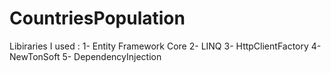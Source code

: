 # CountriesPopulation
Libiraries I used :
1- Entity Framework Core
2- LINQ
3- HttpClientFactory
4- NewTonSoft
5- DependencyInjection
